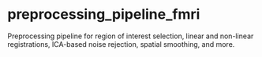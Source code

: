# preprocessing_pipeline_fmri
Preprocessing pipeline for region of interest selection, linear and non-linear registrations, ICA-based noise rejection, spatial smoothing, and more. 
